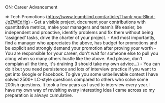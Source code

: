 ON: Career Advancement

=> Tech Promotions (https://www.teamblind.com/article/Thank-you-Blind-JpZWEdHg)
    - Get a visible project, document your contributions with quantitative metrics, make your managers and team’s life easier, be independent and proactive, identify problems and fix them without being ‘assigned’ tasks, drive the charter of your project.
    - And most importantly, find a manager who appreciates the above, has budget for promotions and be explicit and strongly demand your promotion after proving your worth
    - You are responsible for your career, don't wait for someone else to pull you along when so many others hustle like the above. And please, don't complain all the time, it's draining (I should take my own advice...)
    - You can do it but you need persistence and lots of interview practice if you want to get into Google or Facebook. To give you some unbelievable context I have solved 2500+ LC-style questions compared to others who solve some 200ish questions. It took a few years as I used to interview every year. I have my own way of revisiting every interesting idea I came across so my preparation is always cumulative.
